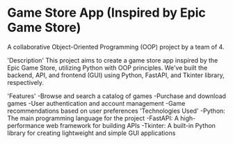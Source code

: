 # Game Store App (Inspired by Epic Game Store)
A collaborative Object-Oriented Programming (OOP) project by a team of 4.

'Description'
This project aims to create a game store app inspired by the Epic Game Store, utilizing Python with OOP principles. We've built the backend, API, and frontend (GUI) using Python, FastAPI, and Tkinter library, respectively.

'Features'
-Browse and search a catalog of games
-Purchase and download games
-User authentication and account management
-Game recommendations based on user preferences
'Technologies Used'
-Python: The main programming language for the project
-FastAPI: A high-performance web framework for building APIs
-Tkinter: A built-in Python library for creating lightweight and simple GUI applications
